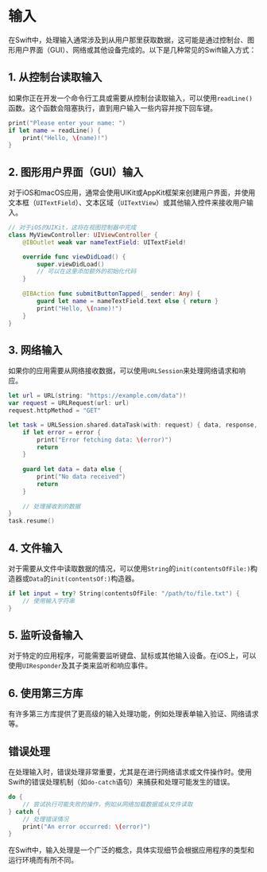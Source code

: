 # 输入

在Swift中，处理输入通常涉及到从用户那里获取数据，这可能是通过控制台、图形用户界面（GUI）、网络或其他设备完成的。以下是几种常见的Swift输入方式：

## 1. 从控制台读取输入

如果你正在开发一个命令行工具或需要从控制台读取输入，可以使用`readLine()`函数。这个函数会阻塞执行，直到用户输入一些内容并按下回车键。

```swift
print("Please enter your name: ")
if let name = readLine() {
    print("Hello, \(name)!")
}
```

## 2. 图形用户界面（GUI）输入

对于iOS和macOS应用，通常会使用UIKit或AppKit框架来创建用户界面，并使用文本框（`UITextField`）、文本区域（`UITextView`）或其他输入控件来接收用户输入。

```swift
// 对于iOS的UIKit，这将在视图控制器中完成
class MyViewController: UIViewController {
    @IBOutlet weak var nameTextField: UITextField!

    override func viewDidLoad() {
        super.viewDidLoad()
        // 可以在这里添加额外的初始化代码
    }
    
    @IBAction func submitButtonTapped(_ sender: Any) {
        guard let name = nameTextField.text else { return }
        print("Hello, \(name)!")
    }
}
```

## 3. 网络输入

如果你的应用需要从网络接收数据，可以使用`URLSession`来处理网络请求和响应。

```swift
let url = URL(string: "https://example.com/data")!
var request = URLRequest(url: url)
request.httpMethod = "GET"

let task = URLSession.shared.dataTask(with: request) { data, response, error in
    if let error = error {
        print("Error fetching data: \(error)")
        return
    }
    
    guard let data = data else {
        print("No data received")
        return
    }
    
    // 处理接收到的数据
}
task.resume()
```

## 4. 文件输入

对于需要从文件中读取数据的情况，可以使用`String`的`init(contentsOfFile:)`构造器或`Data`的`init(contentsOf:)`构造器。

```swift
if let input = try? String(contentsOfFile: "/path/to/file.txt") {
    // 使用输入字符串
}
```

## 5. 监听设备输入

对于特定的应用程序，可能需要监听键盘、鼠标或其他输入设备。在iOS上，可以使用`UIResponder`及其子类来监听和响应事件。

## 6. 使用第三方库

有许多第三方库提供了更高级的输入处理功能，例如处理表单输入验证、网络请求等。

## 错误处理

在处理输入时，错误处理非常重要，尤其是在进行网络请求或文件操作时。使用Swift的错误处理机制（如`do-catch`语句）来捕获和处理可能发生的错误。

```swift
do {
    // 尝试执行可能失败的操作，例如从网络加载数据或从文件读取
} catch {
    // 处理错误情况
    print("An error occurred: \(error)")
}
```

在Swift中，输入处理是一个广泛的概念，具体实现细节会根据应用程序的类型和运行环境而有所不同。
